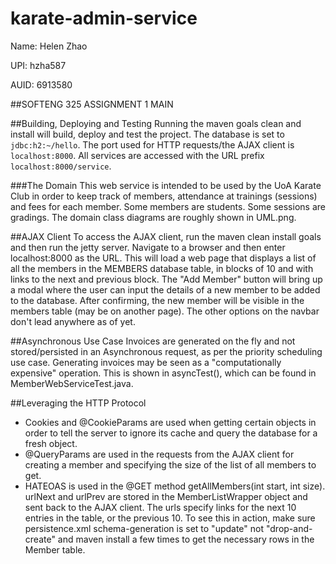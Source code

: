 # karate-admin-service

Name: Helen Zhao

UPI: hzha587

AUID: 6913580

##SOFTENG 325 ASSIGNMENT 1 MAIN


##Building, Deploying and Testing
Running the maven goals clean and install will build, deploy and test the project. The database is set to `jdbc:h2:~/hello`. The port used for HTTP requests/the AJAX client is `localhost:8000`. All services are accessed with the URL prefix `localhost:8000/service`.


###The Domain
This web service is intended to be used by the UoA Karate Club in order to keep track of members, attendance at trainings (sessions) and fees for each member. Some members are students. Some sessions are gradings. The domain class diagrams are roughly shown in UML.png.


##AJAX Client
To access the AJAX client, run the maven clean install goals and then run the jetty server. Navigate to a browser and then enter localhost:8000 as the URL. This will load a web page that displays a list of all the members in the MEMBERS database table, in blocks of 10 and with links to the next and previous block. The "Add Member" button will bring up a modal where the user can input the details of a new member to be added to the database. After confirming, the new member will be visible in the members table (may be on another page). The other options on the navbar don't lead anywhere as of yet.


##Asynchronous Use Case
Invoices are generated on the fly and not stored/persisted in an Asynchronous request, as per the priority scheduling use case. Generating invoices may be seen as a "computationally expensive" operation. This is shown in asyncTest(), which can be found in MemberWebServiceTest.java. 


##Leveraging the HTTP Protocol
- Cookies and @CookieParams are used when getting certain objects in order to tell the server to ignore its cache and query the database for a fresh object.
- @QueryParams are used in the requests from the AJAX client for creating a member and specifying the size of the list of all members to get. 
- HATEOAS is used in the @GET method getAllMembers(int start, int size). urlNext and urlPrev are stored in the MemberListWrapper object and sent back to the AJAX client. The urls specify links for the next 10 entries in the table, or the previous 10. To see this in action, make sure persistence.xml schema-generation is set to "update" not "drop-and-create" and maven install a few times to get the necessary rows in the Member table.

